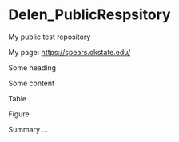 # Delen_PublicRespsitory
My public test repository

My page: https://spears.okstate.edu/ 

Some heading

Some content

Table 

Figure

Summary
...
